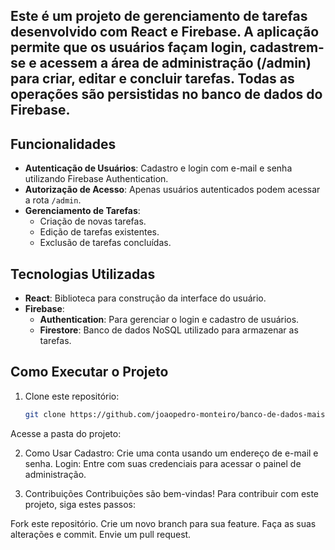 ## Este é um projeto de gerenciamento de tarefas desenvolvido com React e Firebase. A aplicação permite que os usuários façam login, cadastrem-se e acessem a área de administração (/admin) para criar, editar e concluir tarefas. Todas as operações são persistidas no banco de dados do Firebase.

## Funcionalidades

- **Autenticação de Usuários**: Cadastro e login com e-mail e senha utilizando Firebase Authentication.
- **Autorização de Acesso**: Apenas usuários autenticados podem acessar a rota `/admin`.
- **Gerenciamento de Tarefas**:
  - Criação de novas tarefas.
  - Edição de tarefas existentes.
  - Exclusão de tarefas concluídas.

## Tecnologias Utilizadas

- **React**: Biblioteca para construção da interface do usuário.
- **Firebase**:
  - **Authentication**: Para gerenciar o login e cadastro de usuários.
  - **Firestore**: Banco de dados NoSQL utilizado para armazenar as tarefas.

## Como Executar o Projeto

1. Clone este repositório:
   ```bash
   git clone https://github.com/joaopedro-monteiro/banco-de-dados-mais-login.git
Acesse a pasta do projeto:

2. Como Usar
Cadastro: Crie uma conta usando um endereço de e-mail e senha.
Login: Entre com suas credenciais para acessar o painel de administração.

3. Contribuições
Contribuições são bem-vindas! Para contribuir com este projeto, siga estes passos:

Fork este repositório.
Crie um novo branch para sua feature.
Faça as suas alterações e commit.
Envie um pull request.
